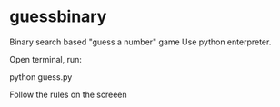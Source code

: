# guessbinary
Binary search based "guess a number" game
Use python enterpreter.

Open terminal, run:

python guess.py

Follow the rules on the screeen
